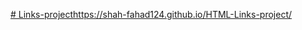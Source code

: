 [# Links-project](https://shah-fahad124.github.io/HTML-Links-project/)https://shah-fahad124.github.io/HTML-Links-project/
